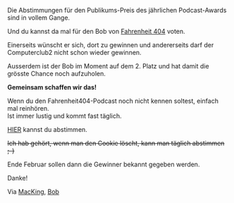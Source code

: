 <!--
.. title: Abstimmen für Bob
.. slug: 317-abstimmen-fur-bob
.. date: 2007-12-16 09:00:34
.. tags: fahrenheit404,Internet,Podcasts
.. description: 
.. type: text
-->

Die Abstimmungen für den Publikums-Preis des jährlichen Podcast-Awards sind in vollem Gange.
<!-- TEASER_END -->

Und du kannst da mal für den Bob von [Fahrenheit 404](http://www.fahrenheit404.com/) voten.

Einerseits wünscht er sich, dort zu gewinnen und andererseits darf der Computerclub2 nicht schon wieder gewinnen.

Ausserdem ist der Bob im Moment auf dem 2. Platz und hat damit die grösste Chance noch aufzuholen.

**Gemeinsam schaffen wir das!**

Wenn du den Fahrenheit404-Podcast noch nicht kennen soltest, einfach mal reinhören.  
Ist immer lustig und kommt fast täglich.

[HIER](http://www.podcast-award.de/award-2008/kategorien-2008/publikumspreis/abstimmung) kannst du abstimmen.

<del>Ich hab gehört, wenn man den Cookie löscht, kann man täglich abstimmen ;-)</del>

Ende Februar sollen dann die Gewinner bekannt gegeben werden.

Danke!

Via [MacKing](http://www.neuenhofer.de/Luis/), [Bob](http://www.fahrenheit404.com/index.php?id=488)
